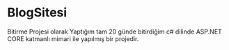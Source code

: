 # BlogSitesi
Bitirme Projesi olarak Yaptığım tam 20 günde bitirdiğim c# dilinde ASP.NET CORE katmanlı mimari ile yapılmış bir projedir.
